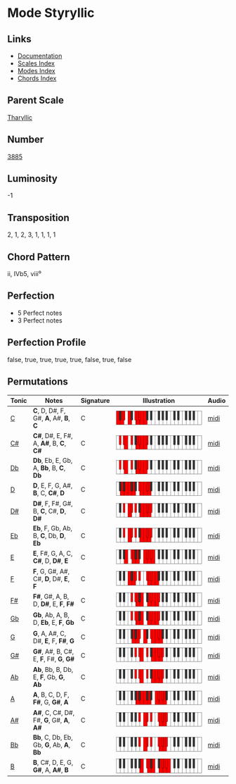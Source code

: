 # Mode Styryllic

## Links

- [Documentation](README.md)
- [Scales Index](Scales.md)
- [Modes Index](Modes.md)
- [Chords Index](Chords.md)

## Parent Scale

[Tharyllic](ScaleTharyllic.md)

## Number

[3885](https://ianring.com/musictheory/scales/3885)

## Luminosity

-1

## Transposition

2, 1, 2, 3, 1, 1, 1, 1

## Chord Pattern

ii, IVb5, viii⁰

## Perfection

- 5 Perfect notes
- 3 Perfect notes

## Perfection Profile

false, true, true, true, true, false, true, false

## Permutations

| Tonic | Notes | Signature | Illustration | Audio |
|-------|-------|-----------|--------------|-------|
| [C](ModeCNaturalStyryllic.md) | **C**, D, D#, F, G#, **A**, A#, **B**, **C** | C | ![CNaturalStyryllic](ModeCNaturalStyryllic.png) | [midi](https://github.com/edipermadi/music/blob/main/docs/ModeCNaturalStyryllic.mid?raw=true) |
| [C#](ModeCSharpStyryllic.md) | **C#**, D#, E, F#, A, **A#**, B, **C**, **C#** | C | ![CSharpStyryllic](ModeCSharpStyryllic.png) | [midi](https://github.com/edipermadi/music/blob/main/docs/ModeCSharpStyryllic.mid?raw=true) |
| [Db](ModeDFlatStyryllic.md) | **Db**, Eb, E, Gb, A, **Bb**, B, **C**, **Db** | C | ![DFlatStyryllic](ModeDFlatStyryllic.png) | [midi](https://github.com/edipermadi/music/blob/main/docs/ModeDFlatStyryllic.mid?raw=true) |
| [D](ModeDNaturalStyryllic.md) | **D**, E, F, G, A#, **B**, C, **C#**, **D** | C | ![DNaturalStyryllic](ModeDNaturalStyryllic.png) | [midi](https://github.com/edipermadi/music/blob/main/docs/ModeDNaturalStyryllic.mid?raw=true) |
| [D#](ModeDSharpStyryllic.md) | **D#**, F, F#, G#, B, **C**, C#, **D**, **D#** | C | ![DSharpStyryllic](ModeDSharpStyryllic.png) | [midi](https://github.com/edipermadi/music/blob/main/docs/ModeDSharpStyryllic.mid?raw=true) |
| [Eb](ModeEFlatStyryllic.md) | **Eb**, F, Gb, Ab, B, **C**, Db, **D**, **Eb** | C | ![EFlatStyryllic](ModeEFlatStyryllic.png) | [midi](https://github.com/edipermadi/music/blob/main/docs/ModeEFlatStyryllic.mid?raw=true) |
| [E](ModeENaturalStyryllic.md) | **E**, F#, G, A, C, **C#**, D, **D#**, **E** | C | ![ENaturalStyryllic](ModeENaturalStyryllic.png) | [midi](https://github.com/edipermadi/music/blob/main/docs/ModeENaturalStyryllic.mid?raw=true) |
| [F](ModeFNaturalStyryllic.md) | **F**, G, G#, A#, C#, **D**, D#, **E**, **F** | C | ![FNaturalStyryllic](ModeFNaturalStyryllic.png) | [midi](https://github.com/edipermadi/music/blob/main/docs/ModeFNaturalStyryllic.mid?raw=true) |
| [F#](ModeFSharpStyryllic.md) | **F#**, G#, A, B, D, **D#**, E, **F**, **F#** | C | ![FSharpStyryllic](ModeFSharpStyryllic.png) | [midi](https://github.com/edipermadi/music/blob/main/docs/ModeFSharpStyryllic.mid?raw=true) |
| [Gb](ModeGFlatStyryllic.md) | **Gb**, Ab, A, B, D, **Eb**, E, **F**, **Gb** | C | ![GFlatStyryllic](ModeGFlatStyryllic.png) | [midi](https://github.com/edipermadi/music/blob/main/docs/ModeGFlatStyryllic.mid?raw=true) |
| [G](ModeGNaturalStyryllic.md) | **G**, A, A#, C, D#, **E**, F, **F#**, **G** | C | ![GNaturalStyryllic](ModeGNaturalStyryllic.png) | [midi](https://github.com/edipermadi/music/blob/main/docs/ModeGNaturalStyryllic.mid?raw=true) |
| [G#](ModeGSharpStyryllic.md) | **G#**, A#, B, C#, E, **F**, F#, **G**, **G#** | C | ![GSharpStyryllic](ModeGSharpStyryllic.png) | [midi](https://github.com/edipermadi/music/blob/main/docs/ModeGSharpStyryllic.mid?raw=true) |
| [Ab](ModeAFlatStyryllic.md) | **Ab**, Bb, B, Db, E, **F**, Gb, **G**, **Ab** | C | ![AFlatStyryllic](ModeAFlatStyryllic.png) | [midi](https://github.com/edipermadi/music/blob/main/docs/ModeAFlatStyryllic.mid?raw=true) |
| [A](ModeANaturalStyryllic.md) | **A**, B, C, D, F, **F#**, G, **G#**, **A** | C | ![ANaturalStyryllic](ModeANaturalStyryllic.png) | [midi](https://github.com/edipermadi/music/blob/main/docs/ModeANaturalStyryllic.mid?raw=true) |
| [A#](ModeASharpStyryllic.md) | **A#**, C, C#, D#, F#, **G**, G#, **A**, **A#** | C | ![ASharpStyryllic](ModeASharpStyryllic.png) | [midi](https://github.com/edipermadi/music/blob/main/docs/ModeASharpStyryllic.mid?raw=true) |
| [Bb](ModeBFlatStyryllic.md) | **Bb**, C, Db, Eb, Gb, **G**, Ab, **A**, **Bb** | C | ![BFlatStyryllic](ModeBFlatStyryllic.png) | [midi](https://github.com/edipermadi/music/blob/main/docs/ModeBFlatStyryllic.mid?raw=true) |
| [B](ModeBNaturalStyryllic.md) | **B**, C#, D, E, G, **G#**, A, **A#**, **B** | C | ![BNaturalStyryllic](ModeBNaturalStyryllic.png) | [midi](https://github.com/edipermadi/music/blob/main/docs/ModeBNaturalStyryllic.mid?raw=true) |
